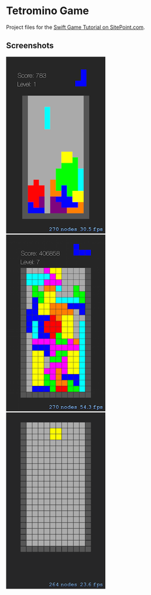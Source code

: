 # Tetromino Game

Project files for the [Swift Game Tutorial on SitePoint.com](https://www.sitepoint.com/create-tetromino-puzzle-game-using-swift-getting-started/).

## Screenshots

![](screenshots/1.png) ![](screenshots/2.png) ![](screenshots/3.gif)

